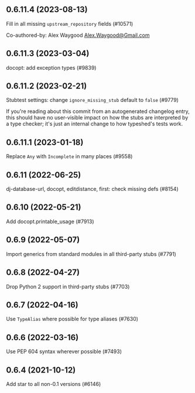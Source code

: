 ## 0.6.11.4 (2023-08-13)

Fill in all missing `upstream_repository` fields (#10571)

Co-authored-by: Alex Waygood <Alex.Waygood@Gmail.com>

## 0.6.11.3 (2023-03-04)

docopt: add exception types (#9839)

## 0.6.11.2 (2023-02-21)

Stubtest settings: change `ignore_missing_stub` default to `false` (#9779)

If you're reading about this commit from an autogenerated changelog entry, this should have no user-visible impact on how the stubs are interpreted by a type checker; it's just an internal change to how typeshed's tests work.

## 0.6.11.1 (2023-01-18)

Replace `Any` with `Incomplete` in many places (#9558)

## 0.6.11 (2022-06-25)

dj-database-url, docopt, editdistance, first: check missing defs (#8154)

## 0.6.10 (2022-05-21)

Add docopt.printable_usage (#7913)

## 0.6.9 (2022-05-07)

Import generics from standard modules in all third-party stubs (#7791)

## 0.6.8 (2022-04-27)

Drop Python 2 support in third-party stubs (#7703)

## 0.6.7 (2022-04-16)

Use `TypeAlias` where possible for type aliases (#7630)

## 0.6.6 (2022-03-16)

Use PEP 604 syntax wherever possible (#7493)

## 0.6.4 (2021-10-12)

Add star to all non-0.1 versions (#6146)

